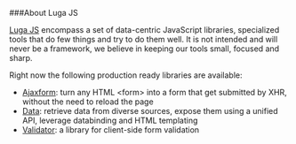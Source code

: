 ###About Luga JS

<a href="http://massimocorner.com/lugajs/docs/">Luga JS</a> encompass a set of data-centric JavaScript libraries, specialized tools that do few things and try to do them well.
It is not intended and will never be a framework, we believe in keeping our tools small, focused and sharp.

Right now the following production ready libraries are available:
<ul>
	<li>
		<a href="http://massimocorner.com/lugajs/docs/ajaxform/docs/index.htm" title="Submit forms without page reloads">Ajaxform</a>:
		turn any HTML &lt;form&gt; into a form that get submitted by XHR, without the need to reload the page
	</li>
	<li>
		<a href="http://massimocorner.com/lugajs/docs/data/docs/index.htm" title="Data, binding and HTML templating">Data</a>:
		retrieve data from diverse sources, expose them using a unified API, leverage databinding and HTML templating
	</li>
	<li>
		<a href="http://massimocorner.com/lugajs/docs/validator/docs/index.htm" title="Client-side form validation">Validator</a>: a library for client-side form validation
	</li>
</ul>